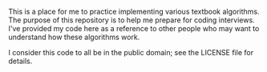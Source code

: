 This is a place for me to practice implementing various textbook algorithms. The
purpose of this repository is to help me prepare for coding interviews. I've
provided my code here as a reference to other people who may want to understand
how these algorithms work.

I consider this code to all be in the public domain; see the LICENSE file for
details.

